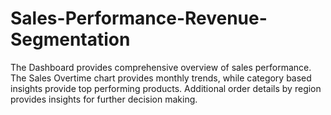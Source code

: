 # Sales-Performance-Revenue-Segmentation
The Dashboard provides comprehensive overview of sales performance. The Sales Overtime chart provides monthly trends, while category based insights provide top performing products. Additional order details by region provides insights for further decision making. 
